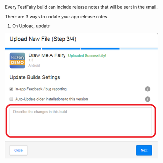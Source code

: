 Every TestFairy build can include release notes that will be sent in the email.

There are 3 ways to update your app release notes.

1. On Upload, update 

![TestFairy Release Notes](/img/upload-release-notes.png)


